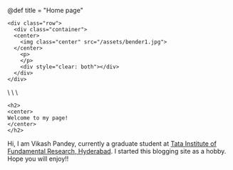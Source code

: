 @def title = "Home page"

~~~
<div class="row">
  <div class="container">
  <center>
    <img class="center" src="/assets/bender1.jpg">
  </center>
    <p>
    </p>
    <div style="clear: both"></div>      
  </div>
</div>
~~~
\\
\\
\\

~~~
<h2>
<center>
Welcome to my page!
</center>
</h2>
~~~
Hi, I am Vikash Pandey, currently a graduate student at
[Tata Institute of Fundamental Research, Hyderabad](https://tifrh.res.in). I started
this blogging site as a hobby. Hope you will enjoy!! 
